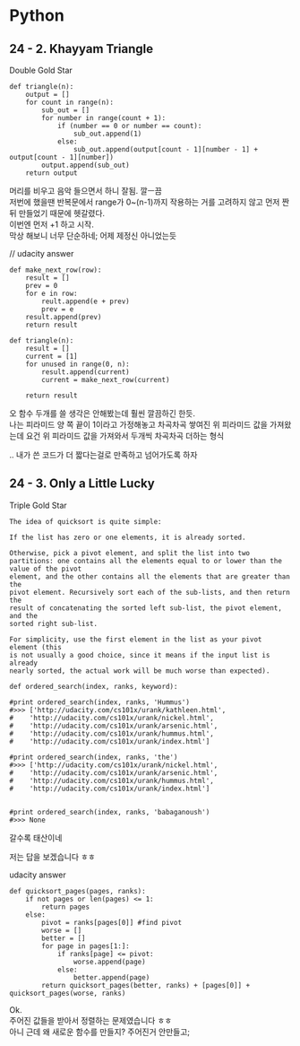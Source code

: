 # Python

## 24 - 2. Khayyam Triangle

Double Gold Star
```
def triangle(n):
    output = []
    for count in range(n):
        sub_out = []
        for number in range(count + 1):
            if (number == 0 or number == count):
                sub_out.append(1)
            else:
                sub_out.append(output[count - 1][number - 1] + output[count - 1][number])
        output.append(sub_out)
    return output
```
머리를 비우고 음악 들으면서 하니 잘됨. 깔ㅡ끔  
저번에 했을땐 반복문에서 range가 0~(n-1)까지 작용하는 거를 고려하지 않고 먼저 짠 뒤 만들었기 때문에 헷갈렸다.   
이번엔 먼저 +1 하고 시작.  
막상 해보니 너무 단순하네; 어제 제정신 아니었는듯

// udacity answer
```
def make_next_row(row):
    result = []
    prev = 0
    for e in row:
        reult.append(e + prev)
        prev = e
    result.append(prev)
    return result

def triangle(n):
    result = []
    current = [1]
    for unused in range(0, n):
        result.append(current)
        current = make_next_row(current)

    return result
```
오 함수 두개를 쓸 생각은 안해봤는데 훨씬 깔끔하긴 한듯.  
나는 피라미드 양 쪽 끝이 1이라고 가정해놓고 차곡차곡 쌓여진 위 피라미드 값을 가져왔는데 요건 위 피라미드 값을 가져와서 두개씩 차곡차곡 더하는 형식

.. 내가 쓴 코드가 더 짧다는걸로 만족하고 넘어가도록 하자

## 24 - 3. Only a Little Lucky

Triple Gold Star

```
The idea of quicksort is quite simple:

If the list has zero or one elements, it is already sorted.

Otherwise, pick a pivot element, and split the list into two partitions: one contains all the elements equal to or lower than the value of the pivot
element, and the other contains all the elements that are greater than the
pivot element. Recursively sort each of the sub-lists, and then return the
result of concatenating the sorted left sub-list, the pivot element, and the
sorted right sub-list.

For simplicity, use the first element in the list as your pivot element (this
is not usually a good choice, since it means if the input list is already
nearly sorted, the actual work will be much worse than expected).

def ordered_search(index, ranks, keyword):

#print ordered_search(index, ranks, 'Hummus')
#>>> ['http://udacity.com/cs101x/urank/kathleen.html',
#    'http://udacity.com/cs101x/urank/nickel.html',
#    'http://udacity.com/cs101x/urank/arsenic.html',
#    'http://udacity.com/cs101x/urank/hummus.html',
#    'http://udacity.com/cs101x/urank/index.html']

#print ordered_search(index, ranks, 'the')
#>>> ['http://udacity.com/cs101x/urank/nickel.html',
#    'http://udacity.com/cs101x/urank/arsenic.html',
#    'http://udacity.com/cs101x/urank/hummus.html',
#    'http://udacity.com/cs101x/urank/index.html']


#print ordered_search(index, ranks, 'babaganoush')
#>>> None
```
갈수록 태산이네

저는 답을 보겠습니다 ㅎㅎ

udacity answer
```
def quicksort_pages(pages, ranks):
    if not pages or len(pages) <= 1:
        return pages
    else:
        pivot = ranks[pages[0]] #find pivot
        worse = []
        better = []
        for page in pages[1:]:
            if ranks[page] <= pivot:
                worse.append(page)
            else:
                better.append(page)
        return quicksort_pages(better, ranks) + [pages[0]] + quicksort_pages(worse, ranks)
```

Ok.  
주어진 값들을 받아서 정렬하는 문제였습니다 ㅎㅎ  
아니 근데 왜 새로운 함수를 만들지? 주어진거 안만들고;  